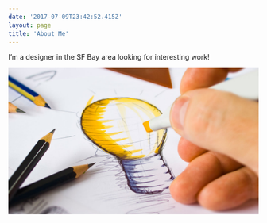 ```yaml
---
date: '2017-07-09T23:42:52.415Z'
layout: page
title: 'About Me'
---
```

I’m a designer in the SF Bay area looking for interesting work!

![](./images/e6e3a062-7376-4136-ad8e-2db487cd6513.jpg)